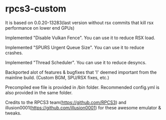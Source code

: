 # rpcs3-custom
It is based on 0.0.20-13283(last version without rsx commits that kill rsx performance on lower end GPUs)

Implemented "Disable Vulkan Fence". You can use it to reduce RSX load.

Implemented "SPURS Urgent Queue Size". You can use it to reduce crashes.

Implemented "Thread Scheduler". You can use it to reduce desyncs.

Backported alot of features & bugfixes that 'I' deemed important from the mainline build. (Custom BGM, SPU/RSX fixes, etc.)

Precompiled exe file is provided in /bin folder. Recommended config.yml is also provided in the same folder.

Credits to the RPCS3 team(https://github.com/RPCS3) and illusion0001(https://github.com/illusion0001) for these awesome emulator & tweaks.
